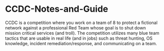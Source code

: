 # CCDC-Notes-and-Guide
CCDC is a competition where you work on a team of 8 to protect a fictional network against a professional Red Team whose goal is to shut down mission critical services (and troll). The competition utilizes many blue team tactics that are usable in real life (and in jobs) such as threat hunting, OS knowledge, incident remediation/response, and communicating on a team. 
